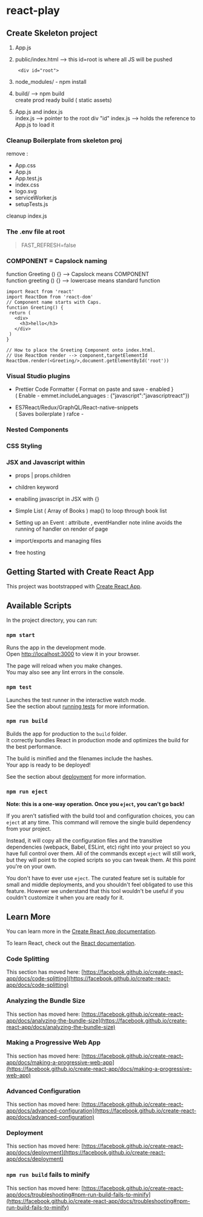 # react-play

## Create Skeleton project

1. App.js
2. public/index.html --> this id=root is where all JS will be pushed  
   ```
    <div id="root">
   ``` 

3. node_modules/ -  npm install
4. build/ --> npm build    
   create prod ready build  ( static assets)  
5. App.js and index.js  
    index.js --> pointer to the root div "id"
    index.js --> holds the reference to App.js to load it

### Cleanup Boilerplate from skeleton proj 
 remove :  
   - App.css
   - App.js
   - App.test.js
   - index.css
   - logo.svg
   - serviceWorker.js
   - setupTests.js

cleanup index.js  

### The .env file at root
  > FAST_REFRESH=false

### COMPONENT = Capslock naming
  function Greeting () {} --> Capslock means COMPONENT  
  function greeting () {} --> lowercase means standard function
 ```
import React from 'react'
import ReactDom from 'react-dom'
// Component name starts with Caps.
function Greeting() {
  return (
    <div>
      <h3>hello</h3>
    </div>
  )
}

// How to place the Greeting Component onto index.html.
// Use ReactDom render --> component,targetElementId
ReactDom.render(<Greeting/>,document.getElementById('root'))
 ```

### Visual Studio plugins
- Prettier Code Formatter  { Format on paste and save - enabled }  
    ( Enable - emmet.includeLanguages : {"javascript":"javascriptreact"})  

- ES7React/Redux/GraphQL/React-native-snippets   
   ( Saves boilerplate )  rafce - 


### Nested Components  
### CSS Styling  
### JSX and Javascript within  
  - props | props.children
  - children keyword
  - enabiling javascript in JSX with {}

  - Simple List ( Array of Books ) map() to loop through book list

  - Setting up an Event : attribute , eventHandler 
     note inline avoids the running of handler on render of page
  - import/exports and managing files
  - free hosting

## Getting Started with Create React App

This project was bootstrapped with [Create React App](https://github.com/facebook/create-react-app).

## Available Scripts

In the project directory, you can run:

### `npm start`

Runs the app in the development mode.\
Open [http://localhost:3000](http://localhost:3000) to view it in your browser.

The page will reload when you make changes.\
You may also see any lint errors in the console.

### `npm test`

Launches the test runner in the interactive watch mode.\
See the section about [running tests](https://facebook.github.io/create-react-app/docs/running-tests) for more information.

### `npm run build`

Builds the app for production to the `build` folder.\
It correctly bundles React in production mode and optimizes the build for the best performance.

The build is minified and the filenames include the hashes.\
Your app is ready to be deployed!

See the section about [deployment](https://facebook.github.io/create-react-app/docs/deployment) for more information.

### `npm run eject`

**Note: this is a one-way operation. Once you `eject`, you can't go back!**

If you aren't satisfied with the build tool and configuration choices, you can `eject` at any time. This command will remove the single build dependency from your project.

Instead, it will copy all the configuration files and the transitive dependencies (webpack, Babel, ESLint, etc) right into your project so you have full control over them. All of the commands except `eject` will still work, but they will point to the copied scripts so you can tweak them. At this point you're on your own.

You don't have to ever use `eject`. The curated feature set is suitable for small and middle deployments, and you shouldn't feel obligated to use this feature. However we understand that this tool wouldn't be useful if you couldn't customize it when you are ready for it.

## Learn More

You can learn more in the [Create React App documentation](https://facebook.github.io/create-react-app/docs/getting-started).

To learn React, check out the [React documentation](https://reactjs.org/).

### Code Splitting

This section has moved here: [https://facebook.github.io/create-react-app/docs/code-splitting](https://facebook.github.io/create-react-app/docs/code-splitting)

### Analyzing the Bundle Size

This section has moved here: [https://facebook.github.io/create-react-app/docs/analyzing-the-bundle-size](https://facebook.github.io/create-react-app/docs/analyzing-the-bundle-size)

### Making a Progressive Web App

This section has moved here: [https://facebook.github.io/create-react-app/docs/making-a-progressive-web-app](https://facebook.github.io/create-react-app/docs/making-a-progressive-web-app)

### Advanced Configuration

This section has moved here: [https://facebook.github.io/create-react-app/docs/advanced-configuration](https://facebook.github.io/create-react-app/docs/advanced-configuration)

### Deployment

This section has moved here: [https://facebook.github.io/create-react-app/docs/deployment](https://facebook.github.io/create-react-app/docs/deployment)

### `npm run build` fails to minify

This section has moved here: [https://facebook.github.io/create-react-app/docs/troubleshooting#npm-run-build-fails-to-minify](https://facebook.github.io/create-react-app/docs/troubleshooting#npm-run-build-fails-to-minify)